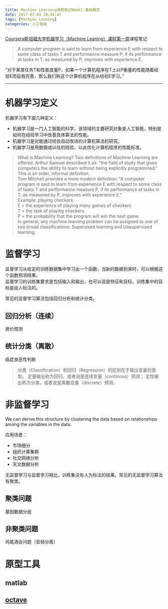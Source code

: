 ```yaml
---
title: Machine Learning课程笔记Week1-基础概念
date: 2017-07-03 20:44:47
tags: [Machine Leaning]
categories: 人工智能
---
```


[Coursera斯坦福大学机器学习（Machine Leaning）课程第一周](https://www.coursera.org/learn/machine-learning/home/week/1)课程笔记

>A computer program is said to learn from experience E with respect to some class of tasks T and performance measure P, if its performance at tasks in T, as measured by P, improves with experience E.

“对于某类任务T和性能度量P，如果一个计算机程序在T上以P衡量的性能随着经验E而自我完善，那么我们称这个计算机程序在从经验E学习。”

- - -
<!-- more --> 
# 机器学习定义
机器学习有下面几种定义：
* 机器学习是一门人工智能的科学，该领域的主要研究对象是人工智能，特别是如何在经验学习中改善具体算法的性能。
* 机器学习是对能通过经验自动改进的计算机算法的研究。
* 机器学习是用数据或以往的经验，以此优化计算机程序的性能标准。
>What is Machine Learning?
Two definitions of Machine Learning are offered. Arthur Samuel described it as: "the field of study that gives computers the ability to learn without being explicitly programmed." This is an older, informal definition.    
Tom Mitchell provides a more modern definition: "A computer program is said to learn from experience E with respect to some class of tasks T and performance measure P, if its performance at tasks in T, as measured by P, improves with experience E."  
Example: playing checkers.  
E = the experience of playing many games of checkers  
T = the task of playing checkers.  
P = the probability that the program will win the next game.  
In general, any machine learning problem can be assigned to one of two broad classifications: Supervised learning and Unsupervised learning.

# 监督学习
监督学习从给定的训练数据集中学习出一个函数，当新的数据到来时，可以根据这个函数预测结果。  
监督学习的训练集要求是包括输入和输出，也可以说是特征和目标。训练集中的目标是由人标注的。  

常见的监督学习算法包括回归分析和统计分类。
## 回归分析（连续）
房价预测
## 统计分类（离散）
癌症良恶性判断

>分类（Classification）和回归（Regression）的区别在于输出变量的类型。
定量输出称为回归，或者说是连续变量（continous）预测；
定性输出称为分类，或者说是离散变量（discrete）预测。

# 非监督学习 
We can derive this structure by clustering the data based on relationships among
the variables in the data.

应用场景：
* 市场细分
* 组织计算集群
* 社交网络分析
* 天文数据分析

无监督学习与监督学习相比，训练集没有人为标注的结果。常见的无监督学习算法有聚类。
## 聚类问题
基因数据分组

## 非聚类问题
鸡尾酒会问题（音频分离）

# 原型工具
## matlab
## [octave](https://www.gnu.org/software/octave/doc/interpreter/)
